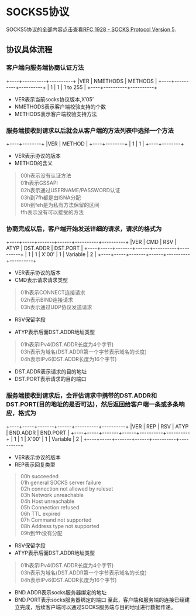 # SOCKS5协议
SOCKS5协议的全部内容点击查看[RFC 1928 - SOCKS Protocol Version 5](https://tools.ietf.org/html/rfc1928).
## 协议具体流程
### 客户端向服务端协商认证方法
+----+----------+----------+
|VER | NMETHODS | METHODS  |
+----+----------+----------+
| 1  |    1     | 1 to 255 |
+----+----------+----------+
* VER表示当前socks协议版本,X’05’
* NMETHODS表示客户端校验支持的个数
* METHODS表示客户端校验支持方法
### 服务端接收到请求以后就会从客户端的方法列表中选择一个方法
+----+--------+
|VER | METHOD |
+----+--------+
| 1  |   1    |
+----+--------+
* VER表示协议的版本
* METHOD的含义
> 00h表示没有认证方法  
> 01h表示GSSAPI  
> 02h表示通过USERNAME/PASSWORD认证  
> 03h到7fh都是由ISNA分配  
> 80h到feh是为私有方法保留的区间  
> ffh表示没有可以接受的方法  
### 协商完成以后，客户端开始发送详细的请求，请求的格式为
+----+-----+-------+------+----------+----------+
|VER | CMD |  RSV  | ATYP | DST.ADDR | DST.PORT |
+----+-----+-------+------+----------+----------+
| 1  |  1  | X'00' |  1   | Variable |    2     |
+----+-----+-------+------+----------+----------+	
* VER表示协议的版本
* CMD表示请求请求类型
> 01h表示CONNECT连接请求  
> 02h表示BIND连接请求  
> 03h表示通过UDP协议发送请求  
* RSV保留字段
- ATYP表示后面DST.ADDR地址类型
> 01h表示IPv4(DST.ADDR长度为4个字节)  
> 03h表示为域名(DST.ADDR第一个字节表示域名的长度)  
> 04h表示IPv6(DST.ADDR长度为16个字节)  
- DST.ADDR表示请求的目的地址
- DST.PORT表示请求的目的端口
### 服务端接收到请求后，会评估请求中携带的DST.ADDR和DST.PORT(目的地址的是否可达)，然后返回给客户端一条或多条响应，格式为
+----+-----+-------+------+----------+----------+
|VER | REP |  RSV  | ATYP | BND.ADDR | BND.PORT |
+----+-----+-------+------+----------+----------+
| 1  |  1  | X'00' |  1   | Variable |    2     |
+----+-----+-------+------+----------+----------+
- VER表示协议的版本
- REP表示回复类型
> 00h succeeded  
> 01h general SOCKS server failure  
> 02h connection not allowed by ruleset  
> 03h Network unreachable  
> 04h Host unreachable  
> 05h Connection refused  
> 06h TTL expired  
> 07h Command not supported  
> 08h Address type not supported  
> 09h到ffh没有分配  
- RSV保留字段
- ATYP表示后面DST.ADDR地址类型
> 01h表示IPv4(DST.ADDR长度为4个字节)  
> 03h表示为域名(DST.ADDR第一个字节表示域名的长度)  
> 04h表示IPv6(DST.ADDR长度为16个字节)  
- BND.ADDR表示socks服务器绑定的地址
- BND.PORT表示socks服务器绑定的端口
至此，客户端和服务端的连接已经建立完成，后续客户端可以通过SOCKS服务端与目的地址进行数据传递。

